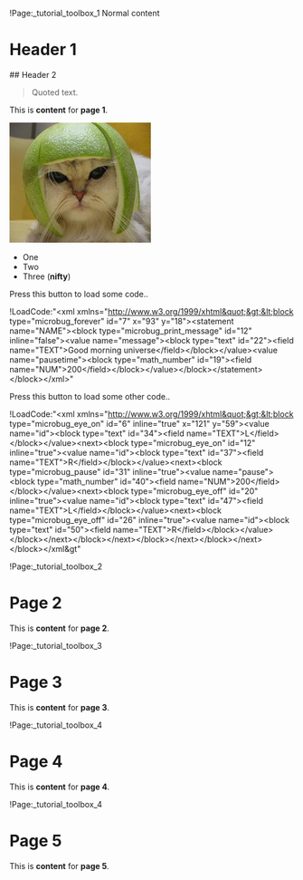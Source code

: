 !Page:_tutorial_toolbox_1
Normal content

# Header 1

## Header 2

> Quoted text.

This is **content** for **page 1**.

![Melon Cat](static/microbug/tutorial_assets/melon-cat.jpg)

* One
* Two
* Three (**nifty**)

Press this button to load some code..

!LoadCode:"&lt;xml xmlns=&quot;http://www.w3.org/1999/xhtml&quot;&gt;&lt;block type=&quot;microbug_forever&quot; id=&quot;7&quot; x=&quot;93&quot; y=&quot;18&quot;&gt;&lt;statement name=&quot;NAME&quot;&gt;&lt;block type=&quot;microbug_print_message&quot; id=&quot;12&quot; inline=&quot;false&quot;&gt;&lt;value name=&quot;message&quot;&gt;&lt;block type=&quot;text&quot; id=&quot;22&quot;&gt;&lt;field name=&quot;TEXT&quot;&gt;Good morning universe&lt;/field&gt;&lt;/block&gt;&lt;/value&gt;&lt;value name=&quot;pausetime&quot;&gt;&lt;block type=&quot;math_number&quot; id=&quot;19&quot;&gt;&lt;field name=&quot;NUM&quot;&gt;200&lt;/field&gt;&lt;/block&gt;&lt;/value&gt;&lt;/block&gt;&lt;/statement&gt;&lt;/block&gt;&lt;/xml&gt;"

Press this button to load some other code..

!LoadCode:"&lt;xml xmlns=&quot;http://www.w3.org/1999/xhtml&quot;&gt;&lt;block type=&quot;microbug_eye_on&quot; id=&quot;6&quot; inline=&quot;true&quot; x=&quot;121&quot; y=&quot;59&quot;&gt;&lt;value name=&quot;id&quot;&gt;&lt;block type=&quot;text&quot; id=&quot;34&quot;&gt;&lt;field name=&quot;TEXT&quot;&gt;L&lt;/field&gt;&lt;/block&gt;&lt;/value&gt;&lt;next&gt;&lt;block type=&quot;microbug_eye_on&quot; id=&quot;12&quot; inline=&quot;true&quot;&gt;&lt;value name=&quot;id&quot;&gt;&lt;block type=&quot;text&quot; id=&quot;37&quot;&gt;&lt;field name=&quot;TEXT&quot;&gt;R&lt;/field&gt;&lt;/block&gt;&lt;/value&gt;&lt;next&gt;&lt;block type=&quot;microbug_pause&quot; id=&quot;31&quot; inline=&quot;true&quot;&gt;&lt;value name=&quot;pause&quot;&gt;&lt;block type=&quot;math_number&quot; id=&quot;40&quot;&gt;&lt;field name=&quot;NUM&quot;&gt;200&lt;/field&gt;&lt;/block&gt;&lt;/value&gt;&lt;next&gt;&lt;block type=&quot;microbug_eye_off&quot; id=&quot;20&quot; inline=&quot;true&quot;&gt;&lt;value name=&quot;id&quot;&gt;&lt;block type=&quot;text&quot; id=&quot;47&quot;&gt;&lt;field name=&quot;TEXT&quot;&gt;L&lt;/field&gt;&lt;/block&gt;&lt;/value&gt;&lt;next&gt;&lt;block type=&quot;microbug_eye_off&quot; id=&quot;26&quot; inline=&quot;true&quot;&gt;&lt;value name=&quot;id&quot;&gt;&lt;block type=&quot;text&quot; id=&quot;50&quot;&gt;&lt;field name=&quot;TEXT&quot;&gt;R&lt;/field&gt;&lt;/block&gt;&lt;/value&gt;&lt;/block&gt;&lt;/next&gt;&lt;/block&gt;&lt;/next&gt;&lt;/block&gt;&lt;/next&gt;&lt;/block&gt;&lt;/next&gt;&lt;/block&gt;&lt;/xml&gt"


!Page:_tutorial_toolbox_2
# Page 2

This is **content** for **page 2**.

!Page:_tutorial_toolbox_3
# Page 3

This is **content** for **page 3**.

!Page:_tutorial_toolbox_4
# Page 4

This is **content** for **page 4**.

!Page:_tutorial_toolbox_4
# Page 5

This is **content** for **page 5**.


